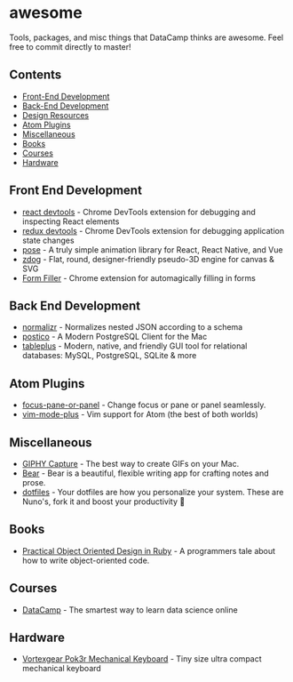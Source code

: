 # awesome

Tools, packages, and misc things that DataCamp thinks are awesome. Feel free to commit directly to master!

## Contents

- [Front-End Development](#front-end-development)
- [Back-End Development](#back-end-development)
- [Design Resources](#design-resources)
- [Atom Plugins](#atom-plugins)
- [Miscellaneous](#miscellaneous)
- [Books](#books)
- [Courses](#courses)
- [Hardware](#hardware)

## Front End Development

- [react devtools](https://chrome.google.com/webstore/detail/react-developer-tools/fmkadmapgofadopljbjfkapdkoienihi?hl=en) - Chrome DevTools extension for debugging and inspecting React elements
- [redux devtools](https://chrome.google.com/webstore/detail/redux-devtools/lmhkpmbekcpmknklioeibfkpmmfibljd?hl=en) - Chrome DevTools extension for debugging application state changes
- [pose](https://popmotion.io/pose/) - A truly simple animation library for React, React Native, and Vue
- [zdog](https://github.com/metafizzy/zdog) - Flat, round, designer-friendly pseudo-3D engine for canvas & SVG
- [Form Filler](https://chrome.google.com/webstore/detail/form-filler/bnjjngeaknajbdcgpfkgnonkmififhfo) - Chrome extension for automagically filling in forms

## Back End Development

- [normalizr](https://github.com/paularmstrong/normalizr) - Normalizes nested JSON according to a schema
- [postico](https://eggerapps.at/postico/) - A Modern PostgreSQL Client for the Mac
- [tableplus](https://tableplus.com/) - Modern, native, and friendly GUI tool for relational databases: MySQL, PostgreSQL, SQLite & more

## Atom Plugins

- [focus-pane-or-panel](https://atom.io/packages/focus-pane-or-panel) - Change focus or pane or panel seamlessly.
- [vim-mode-plus](https://atom.io/packages/vim-mode-plus) - Vim support for Atom (the best of both worlds)

## Miscellaneous

- [GIPHY Capture](https://apps.apple.com/us/app/giphy-capture-the-gif-maker/id668208984?mt=12) - The best way to create GIFs on your Mac.
- [Bear](https://bear.app/) - Bear is a beautiful, flexible writing app for crafting notes and prose.
- [dotfiles](https://github.com/nunorafaelrocha/dotfiles) - Your dotfiles are how you personalize your system. These are Nuno's, fork it and boost your productivity :rocket:

## Books

- [Practical Object Oriented Design in Ruby](https://www.poodr.com/) - A programmers tale about how to write object-oriented code.

## Courses
- [DataCamp](https://www.datacamp.com) - The smartest way to learn data science online

## Hardware
- [Vortexgear Pok3r Mechanical Keyboard](https://www.amazon.com/gp/product/B07FKN7Z95/ref=ppx_yo_dt_b_asin_title_o01_s00?ie=UTF8&psc=1) - Tiny size ultra compact mechanical keyboard
